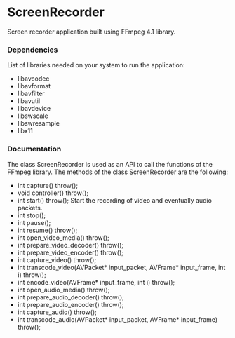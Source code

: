 # ScreenRecorder
Screen recorder application built using FFmpeg 4.1 library.

### Dependencies
List of libraries needed on your system to run the application:
- libavcodec
- libavformat
- libavfilter
- libavutil
- libavdevice
- libswscale
- libswresample
- libx11

### Documentation
The class ScreenRecorder is used as an API to call the functions of the FFmpeg library. The methods of the class ScreenRecorder are the following:
- int capture() throw();
- void controller() throw();
- int start() throw();
  Start the recording of video and eventually audio packets.
- int stop();
- int pause();
- int resume() throw();
- int open_video_media() throw();
- int prepare_video_decoder() throw();
- int prepare_video_encoder() throw();
- int capture_video() throw();
- int transcode_video(AVPacket* input_packet, AVFrame* input_frame, int i) throw();
- int encode_video(AVFrame* input_frame, int i) throw();
- int open_audio_media() throw();
- int prepare_audio_decoder() throw();
- int prepare_audio_encoder() throw();
- int capture_audio() throw();
- int transcode_audio(AVPacket* input_packet, AVFrame* input_frame) throw();







